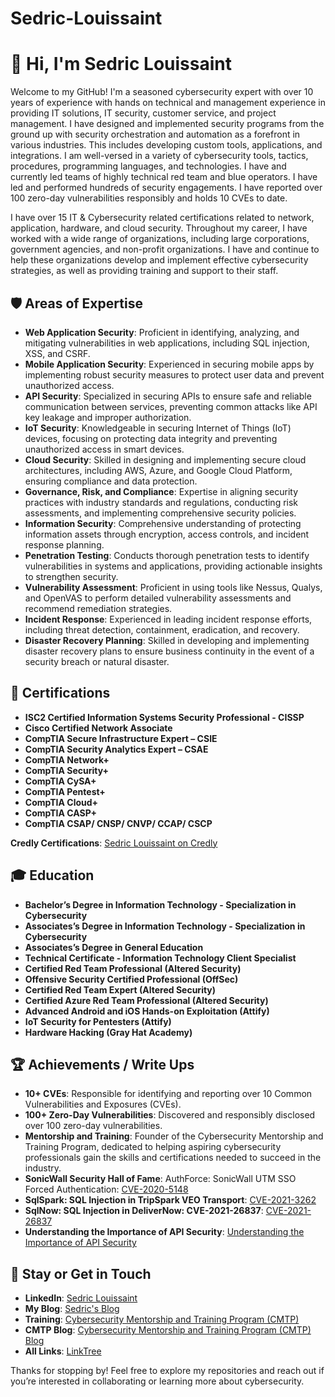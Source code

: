 # Sedric-Louissaint

 # 👋 Hi, I'm Sedric Louissaint

Welcome to my GitHub! I'm a seasoned cybersecurity expert with over 10 years of experience with hands on technical and management experience in providing IT solutions, IT security, customer service, and project management. I have designed and implemented security programs from the ground up with security orchestration and automation as a forefront in various industries. This includes developing custom tools, applications, and integrations. I am well-versed in a variety of cybersecurity tools, tactics, procedures, programming languages, and technologies. I have and currently led teams of highly technical red team and blue operators. I have led and performed hundreds of security engagements. I have reported over 100 zero-day vulnerabilities responsibly and holds 10 CVEs to date.  

I have over 15 IT & Cybersecurity related certifications related to network, application, hardware, and cloud security. Throughout my career, I have worked with a wide range of organizations, including large corporations, government agencies, and non-profit organizations. I have and continue to help these organizations develop and implement effective cybersecurity strategies, as well as providing training and support to their staff.


## 🛡️ Areas of Expertise

- **Web Application Security**: Proficient in identifying, analyzing, and mitigating vulnerabilities in web applications, including SQL injection, XSS, and CSRF.
- **Mobile Application Security**: Experienced in securing mobile apps by implementing robust security measures to protect user data and prevent unauthorized access.
- **API Security**: Specialized in securing APIs to ensure safe and reliable communication between services, preventing common attacks like API key leakage and improper authorization.
- **IoT Security**: Knowledgeable in securing Internet of Things (IoT) devices, focusing on protecting data integrity and preventing unauthorized access in smart devices.
- **Cloud Security**: Skilled in designing and implementing secure cloud architectures, including AWS, Azure, and Google Cloud Platform, ensuring compliance and data protection.
- **Governance, Risk, and Compliance**: Expertise in aligning security practices with industry standards and regulations, conducting risk assessments, and implementing comprehensive security policies.
- **Information Security**: Comprehensive understanding of protecting information assets through encryption, access controls, and incident response planning.
- **Penetration Testing**: Conducts thorough penetration tests to identify vulnerabilities in systems and applications, providing actionable insights to strengthen security.
- **Vulnerability Assessment**: Proficient in using tools like Nessus, Qualys, and OpenVAS to perform detailed vulnerability assessments and recommend remediation strategies.
- **Incident Response**: Experienced in leading incident response efforts, including threat detection, containment, eradication, and recovery.
- **Disaster Recovery Planning**: Skilled in developing and implementing disaster recovery plans to ensure business continuity in the event of a security breach or natural disaster.


## 📜 Certifications

- **ISC2 Certified Information Systems Security Professional - CISSP**
- **Cisco Certified Network Associate**
- **CompTIA Secure Infrastructure Expert – CSIE**
- **CompTIA Security Analytics Expert – CSAE**
- **CompTIA Network+**
- **CompTIA Security+**
- **CompTIA CySA+**
- **CompTIA Pentest+**
- **CompTIA Cloud+**
- **CompTIA CASP+**
- **CompTIA CSAP/ CNSP/ CNVP/ CCAP/ CSCP**

**Credly Certifications**: [Sedric Louissaint on Credly](https://www.credly.com/users/sedric-louissaint)



## 🎓 Education

- **Bachelor’s Degree in Information Technology - Specialization in Cybersecurity**
- **Associates’s Degree in Information Technology - Specialization in Cybersecurity**
- **Associates’s Degree in General Education**
- **Technical Certificate - Information Technology Client Specialist**
- **Certified Red Team Professional (Altered Security)**
- **Offensive Security Certified Professional (OffSec)**
- **Certified Red Team Expert (Altered Security)**
- **Certified Azure Red Team Professional (Altered Security)**
- **Advanced Android and iOS Hands-on Exploitation (Attify)**
- **IoT Security for Pentesters (Attify)**
- **Hardware Hacking (Gray Hat Academy)**


## 🏆 Achievements / Write Ups

- **10+ CVEs**: Responsible for identifying and reporting over 10 Common Vulnerabilities and Exposures (CVEs).
- **100+ Zero-Day Vulnerabilities**: Discovered and responsibly disclosed over 100 zero-day vulnerabilities.
- **Mentorship and Training**: Founder of the Cybersecurity Mentorship and Training Program, dedicated to helping aspiring cybersecurity professionals gain the skills and certifications needed to succeed in the industry.
- **SonicWall Security Hall of Fame**: AuthForce: SonicWall UTM SSO Forced Authentication: [CVE-2020-5148](https://sedriclouissaint.com/blog-1/f/forced-authentication-vulnerability-in-sonicwall-utmsso-agent)
- **SqlSpark: SQL Injection in TripSpark VEO Transport**: [CVE-2021-3262](https://sedriclouissaint.com/blog-1/f/cve-disclosure-sql-injection-vulnerability-in-tripspot-transport)
- **SqlNow: SQL Injection in DeliverNow: CVE-2021-26837**: [CVE-2021-26837](https://sedriclouissaint.com/blog-1/f/cve-disclosure-sql-injection-vulnerability-cve-2021-26837)
- **Understanding the Importance of API Security**: [Understanding the Importance of API Security](https://sedriclouissaint.com/blog-1/f/understanding-the-importance-of-api-security)


## 🔗 Stay or Get in Touch

- **LinkedIn**: [Sedric Louissaint](https://www.linkedin.com/in/sedric-louissaint)
- **My Blog**: [Sedric's Blog](https://sedriclouissaint.com/blog-1)
- **Training**: [Cybersecurity Mentorship and Training Program (CMTP)](https://susos.co)
- **CMTP Blog**: [Cybersecurity Mentorship and Training Program (CMTP) Blog](https://susos.co/blog)
- **All Links**: [LinkTree](https://linktr.ee/showupshowout)


Thanks for stopping by! Feel free to explore my repositories and reach out if you’re interested in collaborating or learning more about cybersecurity.
